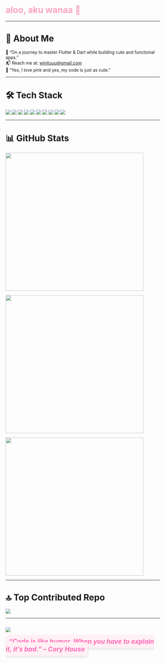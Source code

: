 <h1 align="left" style="color: #F8A5C2;">aloo, aku wanaa 🌸</h1>

---

# 💫 About Me

🍓 “On a journey to master Flutter & Dart while building cute and functional apps.”  
📬 Reach me at: [winituuu@gmail.com](mailto:winituuu@gmail.com)  
🌷 “Yes, I love pink and yes, my code is just as cute.”

---

# 🛠️ Tech Stack
<p align="left">
  <img src="https://img.shields.io/badge/Dart-0175C2?style=for-the-badge&logo=dart&logoColor=white" />
  <img src="https://img.shields.io/badge/Flutter-FF69B4?style=for-the-badge&logo=flutter&logoColor=white" />
  <img src="https://img.shields.io/badge/Java-FD7C6E?style=for-the-badge&logo=openjdk&logoColor=white" />
  <img src="https://img.shields.io/badge/Laravel-FF2D55?style=for-the-badge&logo=laravel&logoColor=white" />
  <img src="https://img.shields.io/badge/HTML5-F28AB2?style=for-the-badge&logo=html5&logoColor=white" />
  <img src="https://img.shields.io/badge/MySQL-FF9AA2?style=for-the-badge&logo=mysql&logoColor=white" />
  <img src="https://img.shields.io/badge/Apache-FEC8D8?style=for-the-badge&logo=apache&logoColor=black" />
  <img src="https://img.shields.io/badge/Canva-FFB7B2?style=for-the-badge&logo=canva&logoColor=white" />
  <img src="https://img.shields.io/badge/Figma-FF5EAE?style=for-the-badge&logo=figma&logoColor=white" />
  <img src="https://img.shields.io/badge/Adobe-FE91CA?style=for-the-badge&logo=adobe&logoColor=white" />
</p>

---

# 📊 GitHub Stats
<p align="left">
  <img src="https://github-readme-stats.vercel.app/api?username=nwanaa&show_icons=true&hide_border=true&bg_color=ffe6f0&title_color=cc3366&text_color=66334d&icon_color=cc3366" width="450" />
</p>

<p align="left">
  <img src="https://github-readme-streak-stats.herokuapp.com/?user=nwanaa&hide_border=true&background=ffe6f0&ring=cc3366&fire=ff6699&currStreakLabel=cc3366&sideLabels=cc3366&dates=66334d&sideNums=cc3366&currStreakNum=cc3366" width="450" />
</p>

<p align="left">
  <img src="https://github-readme-stats.vercel.app/api/top-langs/?username=nwanaa&layout=compact&hide_border=true&bg_color=ffe6f0&title_color=cc3366&text_color=66334d" width="450" />
</p>

---

# 🔝 Top Contributed Repo
![](https://github-contributor-stats.vercel.app/api?username=nwanaa&limit=5&theme=dark&combine_all_yearly_contributions=true)

---

[![](https://visitcount.itsvg.in/api?id=nwanaa&icon=0&color=0)](https://visitcount.itsvg.in)
---
<p align="left">
  <span style="font-style: italic; color: #FF69B4; font-size: 1.5em; font-weight: bold; background-color: #fff0f5; padding: 10px; border-radius: 10px; box-shadow: 0px 4px 6px rgba(0, 0, 0, 0.1);">“Code is like humor. When you have to explain it, it’s bad.” – Cory House</span>
</p>


